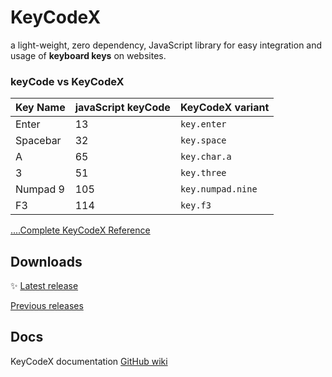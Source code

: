 # KeyCodeX

a light-weight, zero dependency, JavaScript library for easy integration and usage of **keyboard keys** on websites.

### keyCode vs KeyCodeX

Key Name | javaScript keyCode | KeyCodeX variant
-------- | ------------------ | ----------------
Enter    | 13                 | `key.enter`
Spacebar | 32                 | `key.space`
A        | 65                 | `key.char.a`
3        | 51                 | `key.three`
Numpad 9 | 105                | `key.numpad.nine`
F3       | 114                | `key.f3`

[....Complete KeyCodeX Reference](https://github.com/siddacool/keycodex/wiki/Key-Reference)

## Downloads

:sparkles: [Latest release](https://github.com/siddacool/keycodex/releases/download/v1.1/keycodex-1.1-complete.zip)

[Previous releases](https://github.com/siddacool/keycodex/releases)

## Docs

KeyCodeX documentation [GitHub wiki](https://github.com/siddacool/keycodex/wiki/)

